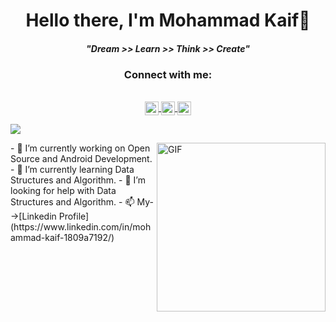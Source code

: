 <p>
  <h1 align="center"><b>Hello there, I'm Mohammad Kaif👋</b></h1>
</p>

<p>
  <h4 align="center"><b><i>"Dream >> Learn >> Think >> Create"</i></b></h4>
</p>

<h3 align="center">Connect with me:</h3>

<p align="center">
  <br>
  
<a href="https://www.linkedin.com/in/mohammad-kaif-1809a7192/">
  <img align="center" alt="Kaif's LinkedIN" width="22px" src="https://raw.githubusercontent.com/peterthehan/peterthehan/master/assets/linkedin.svg" />
</a>
<a href="https://twitter.com/https://twitter.com/kaifuu_twts?s=20&t=wlBa695BCx9lnTLx-dWtxQ">
  <img align="center" alt="Kaif's Twitter" width="22px" src="https://raw.githubusercontent.com/peterthehan/peterthehan/master/assets/twitter.svg" />
</a>
<a href="https://discord.com/channels/@me/Kaifu1695#4862">
  <img align="center" alt="Kaif's Discord" width="22px" src="https://raw.githubusercontent.com/peterthehan/peterthehan/master/assets/discord.svg" />
</a>

</p>

![](https://komarev.com/ghpvc/?username=mohammadkaif&color=blue&style=plastic&label=Profile+Views)

<img align="right" height="270px" alt="GIF" src="https://media.giphy.com/media/FPbnShq1h1IS5FQyPD/giphy.gif" />
- 🔭 I’m currently working on Open Source and Android Development.
- 🌱 I’m currently learning Data Structures and Algorithm.
- 🤔 I’m looking for help with Data Structures and Algorithm.
- 📫 My-->[Linkedin Profile](https://www.linkedin.com/in/mohammad-kaif-1809a7192/)

<!--
**MohammadKaif1/MohammadKaif1** is a ✨ _special_ ✨ repository because its `README.md` (this file) appears on your GitHub profile.





